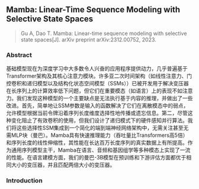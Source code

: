 ## Mamba: Linear-Time Sequence Modeling with Selective State Spaces  
>Gu A, Dao T. Mamba: Linear-time sequence modeling with selective state spaces[J]. arXiv preprint arXiv:2312.00752, 2023.  

### Abstract  
基础模型现在为深度学习中大多数令人兴奋的应用程序提供动力，几乎普遍基于Transformer架构及其核心注意力模块。许多亚二次时间架构（如线性注意力、门控卷积和递归模型以及结构化状态空间模型（SSMs））已被开发用于解决变压器在长序列上的计算效率低下问题，但它们在重要模态（如语言）上的表现不如注意力。我们发现这种模型的一个主要缺点是无法执行基于内容的推理，并做出了一些改进。首先，简单地让SSM参数是输入的函数解决了它们在离散模态中的弱点，允许模型根据当前令牌沿着序列长度维度选择性地传播或遗忘信息。第二，尽管这种变化阻止了有效卷积的使用，但我们设计了递归模式下的硬件感知并行算法。我们将这些选择性SSM集成到一个简化的端到端神经网络架构中，无需关注甚至无需MLP块（曼巴）。Mamba具有快速推理能力（吞吐量比Transformers高5倍）和序列长度的线性伸缩性，其性能在长达百万长度序列的真实数据上有所提高。作为通用序列模型主干，Mamba在语言、音频和基因组学等多种模态上实现了一流的性能。在语言建模方面，我们的曼巴-3B模型在预训练和下游评估方面都优于相同大小的变压器，并且匹配两倍大小的变压器。  

### Introduction  























